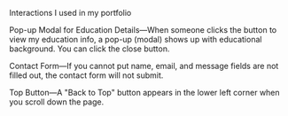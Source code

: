 Interactions I used in my portfolio



Pop-up Modal for Education Details—When someone clicks the button to view my education info, a pop-up (modal) shows up with educational background. You can click the close button.

Contact Form—If you cannot put name, email, and message fields are not filled out, the contact form will not submit.

Top Button—A "Back to Top" button appears in the lower left corner when you scroll down the page.
